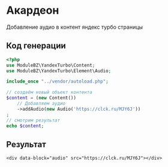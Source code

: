 # Акардеон

Добавление аудио в контент яндекс турбо страницы

## Код генерации
```php
<?php
use ModuleBZ\YandexTurbo\Content;
use ModuleBZ\YandexTurbo\Element\Audio;

include_once "../vendor/autoload.php";

// создаём новый объект контента
$content = (new Content())
    // Добавляем аудио
    ->addAudio(new Audio('https://clck.ru/MJY6J'))
;
// смотрим результат
echo $content;

```

## Результат

```xhtml
<div data-block="audio" src="https://clck.ru/MJY6J"></div>
```


